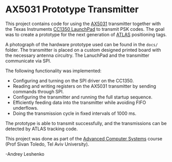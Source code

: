 # AX5031 Prototype Transmitter

This project contains code for using the [AX5031](http://www.onsemi.com/PowerSolutions/product.do?id=AX5031)
transmitter together with the Texas Instruments [CC1350 LaunchPad](http://www.ti.com/tool/LAUNCHXL-CC1350) to transmit PSK codes.
The goal was to create a prototype for the next generation of [ATLAS](http://www.tau.ac.il/~stoledo/tags/)
positioning tags.

A photograph of the hardware prototype used can be found in the `docs/` folder.
The transmitter is placed on a custom designed printed board with the necessary antenna circuitry.
The LanuchPad and the transmitter communicate via SPI.

The following functionality was implemented:

* Configuring and turning on the SPI driver on the CC1350.
* Reading and writing registers on the AX5031 transmitter by sending commands through SPI.
* Configuring the transmitter and running the full startup sequence.
* Efficiently feeding data into the transmitter while avoiding FIFO underflows.
* Doing the transmission cycle in fixed intervals of 1000 ms.

The prototype is able to transmit successfully, and the transmissions can be detected by ATLAS tracking code.

This project was done as part of the
[Advanced Computer Systems](https://sivantoledoacademic.wordpress.com/teaching/advanced-computer-systems-fall-2017/)
course (Prof Sivan Toledo, Tel Aviv University).

-Andrey Leshenko
